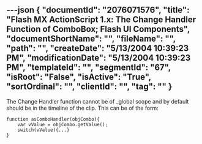 ---json
{
  "documentId": "2076071576",
  "title": "Flash MX ActionScript 1.x: The Change Handler Function of ComboBox; Flash UI Components",
  "documentShortName": "",
  "fileName": "",
  "path": "",
  "createDate": "5/13/2004 10:39:23 PM",
  "modificationDate": "5/13/2004 10:39:23 PM",
  "templateId": "",
  "segmentId": "67",
  "isRoot": "False",
  "isActive": "True",
  "sortOrdinal": "",
  "clientId": "",
  "tag": ""
}
---

The Change Handler function cannot be of _global scope and by default should be in the timeline of the clip. This can be of the form:

    function asComboHandler(objCombo){
        var vValue = objCombo.getValue();
        switch(vValue){...}
    }
